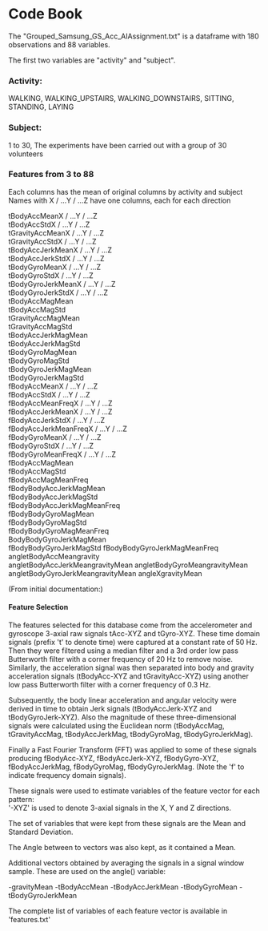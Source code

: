 # Code Book

The "Grouped_Samsung_GS_Acc_AIAssignment.txt" is a dataframe with 180 observations and 88 variables.

The first two variables are "activity" and "subject". 

### Activity:
WALKING, WALKING_UPSTAIRS, WALKING_DOWNSTAIRS, SITTING, STANDING, LAYING

### Subject:
1 to 30, The experiments have been carried out with a group of 30 volunteers

### Features from 3 to 88
Each columns has the mean of original columns by activity and subject    
Names with X / ...Y / ...Z have one columns, each for each direction


tBodyAccMeanX / ...Y / ...Z               
tBodyAccStdX / ...Y / ...Z                   
tGravityAccMeanX / ...Y / ...Z              
tGravityAccStdX / ...Y / ...Z                
tBodyAccJerkMeanX / ...Y / ...Z                
tBodyAccJerkStdX / ...Y / ...Z                  
tBodyGyroMeanX / ...Y / ...Z                   
tBodyGyroStdX / ...Y / ...Z                     
tBodyGyroJerkMeanX / ...Y / ...Z                 
tBodyGyroJerkStdX / ...Y / ...Z                  
tBodyAccMagMean                
tBodyAccMagStd                    
tGravityAccMagMean                
tGravityAccMagStd                
tBodyAccJerkMagMean               
tBodyAccJerkMagStd                
tBodyGyroMagMean                
tBodyGyroMagStd                   
tBodyGyroJerkMagMean              
tBodyGyroJerkMagStd              
fBodyAccMeanX / ...Y / ...Z               
fBodyAccStdX / ...Y / ...Z                 
fBodyAccMeanFreqX / ...Y / ...Z          
fBodyAccJerkMeanX / ...Y / ...Z         
fBodyAccJerkStdX / ...Y / ...Z                 
fBodyAccJerkMeanFreqX / ...Y / ...Z        
fBodyGyroMeanX / ...Y / ...Z                    
fBodyGyroStdX / ...Y / ...Z           
fBodyGyroMeanFreqX / ...Y / ...Z           
fBodyAccMagMean      
fBodyAccMagStd                  
fBodyAccMagMeanFreq             
fBodyBodyAccJerkMagMean        
fBodyBodyAccJerkMagStd          
fBodyBodyAccJerkMagMeanFreq  
fBodyBodyGyroMagMean              
fBodyBodyGyroMagStd              
fBodyBodyGyroMagMeanFreq        
BodyBodyGyroJerkMagMean         
fBodyBodyGyroJerkMagStd
fBodyBodyGyroJerkMagMeanFreq   
angletBodyAccMeangravity        
angletBodyAccJerkMeangravityMean 
angletBodyGyroMeangravityMean    
angletBodyGyroJerkMeangravityMean
angleXgravityMean                            


(From initial documentation:)

#### Feature Selection 


The features selected for this database come from the accelerometer and gyroscope 3-axial raw signals tAcc-XYZ and tGyro-XYZ. These time domain signals (prefix 't' to denote time) were captured at a constant rate of 50 Hz. Then they were filtered using a median filter and a 3rd order low pass Butterworth filter with a corner frequency of 20 Hz to remove noise. Similarly, the acceleration signal was then separated into body and gravity acceleration signals (tBodyAcc-XYZ and tGravityAcc-XYZ) using another low pass Butterworth filter with a corner frequency of 0.3 Hz. 

Subsequently, the body linear acceleration and angular velocity were derived in time to obtain Jerk signals (tBodyAccJerk-XYZ and tBodyGyroJerk-XYZ). Also the magnitude of these three-dimensional signals were calculated using the Euclidean norm (tBodyAccMag, tGravityAccMag, tBodyAccJerkMag, tBodyGyroMag, tBodyGyroJerkMag). 

Finally a Fast Fourier Transform (FFT) was applied to some of these signals producing fBodyAcc-XYZ, fBodyAccJerk-XYZ, fBodyGyro-XYZ, fBodyAccJerkMag, fBodyGyroMag, fBodyGyroJerkMag. (Note the 'f' to indicate frequency domain signals). 

These signals were used to estimate variables of the feature vector for each pattern:  
'-XYZ' is used to denote 3-axial signals in the X, Y and Z directions.


The set of variables that were kept from these signals are the Mean and Standard Deviation.

The Angle between to vectors was also kept, as it contained a Mean.

Additional vectors obtained by averaging the signals in a signal window sample. These are used on the angle() variable:

-gravityMean
-tBodyAccMean
-tBodyAccJerkMean
-tBodyGyroMean
-tBodyGyroJerkMean

The complete list of variables of each feature vector is available in 'features.txt'
